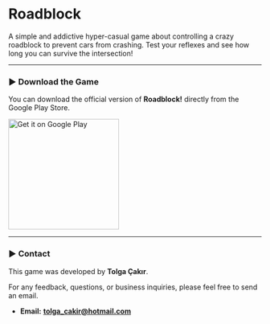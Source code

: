 # Roadblock

A simple and addictive hyper-casual game about controlling a crazy roadblock to prevent cars from crashing. Test your reflexes and see how long you can survive the intersection!

---

### ► **Download the Game**

You can download the official version of **Roadblock!** directly from the Google Play Store.

<a href="https://play.google.com/store/apps/details?id=com.tardagames.roadblock">
  <img alt="Get it on Google Play" src="https://play.google.com/intl/en_us/badges/static/images/badges/en_badge_web_generic.png" width="220"/>
</a>

---

### ► **Contact**

This game was developed by **Tolga Çakır**.

For any feedback, questions, or business inquiries, please feel free to send an email.

-   **Email:** **tolga_cakir@hotmail.com**
